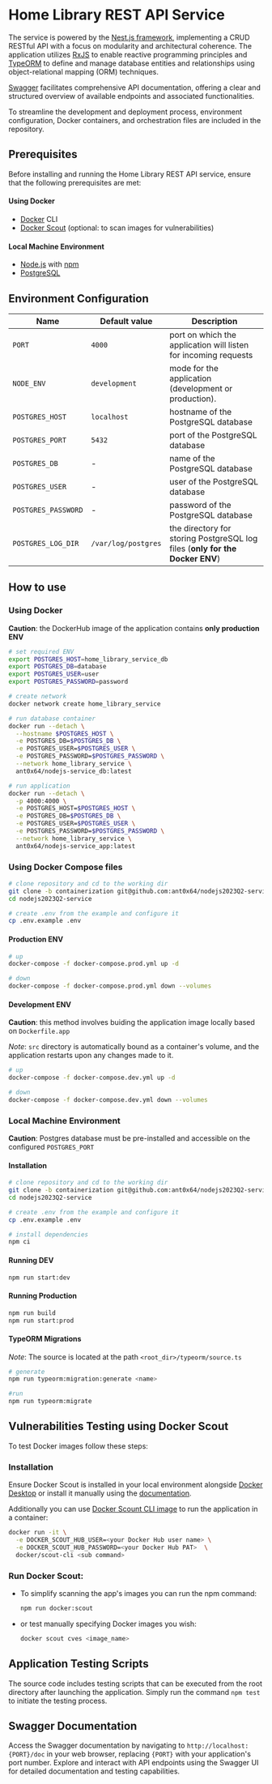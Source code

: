 # Home Library REST API Service

The service is powered by the [Nest.js framework](https://github.com/nestjs/nest), implementing a CRUD RESTful API with a focus on modularity and architectural coherence. The application utilizes [RxJS](https://github.com/ReactiveX/rxjs) to enable reactive programming principles and [TypeORM](https://github.com/typeorm/typeorm) to define and manage database entities and relationships using object-relational mapping (ORM) techniques.

[Swagger](https://github.com/swagger-api/swagger-ui) facilitates comprehensive API documentation, offering a clear and structured overview of available endpoints and associated functionalities.

To streamline the development and deployment process, environment configuration, Docker containers, and orchestration files are included in the repository.

## Prerequisites

Before installing and running the Home Library REST API service, ensure that the following prerequisites are met:

#### Using Docker
- [Docker](https://www.docker.com/) CLI
- [Docker Scout](https://docs.docker.com/scout/install/) (optional: to scan images for vulnerabilities)

#### Local Machine Environment
- [Node.js](https://nodejs.org/en/download/) with [npm](https://www.npmjs.com/)
- [PostgreSQL](https://www.postgresql.org/download/)


## Environment Configuration

|  Name    |  Default value  |   Description   |
| ---- | ---- | ---- |
| `PORT`    |  `4000`   |   port on which the application will listen for incoming requests   |
| `NODE_ENV`    |   `development`   |   mode for the application (development or production).   |
| `POSTGRES_HOST`    |   `localhost`   |  hostname of the PostgreSQL database   |
| `POSTGRES_PORT`    |   `5432`   |   port of the PostgreSQL database   |
| `POSTGRES_DB`    |  -  |   name of the PostgreSQL database   |
| `POSTGRES_USER`    |   -   |   user of the PostgreSQL database   |
| `POSTGRES_PASSWORD`    |  -  |   password of the PostgreSQL database   |
| `POSTGRES_LOG_DIR`    |   `/var/log/postgres`   |   the directory for storing PostgreSQL log files (**only for the Docker ENV**)   |


## How to use

### Using Docker

**Caution**: the DockerHub image of the application contains **only production ENV**

```bash
# set required ENV
export POSTGRES_HOST=home_library_service_db
export POSTGRES_DB=database
export POSTGRES_USER=user
export POSTGRES_PASSWORD=password

# create network
docker network create home_library_service

# run database container
docker run --detach \
  --hostname $POSTGRES_HOST \
  -e POSTGRES_DB=$POSTGRES_DB \
  -e POSTGRES_USER=$POSTGRES_USER \
  -e POSTGRES_PASSWORD=$POSTGRES_PASSWORD \
  --network home_library_service \
  ant0x64/nodejs-service_db:latest

# run application
docker run --detach \
  -p 4000:4000 \
  -e POSTGRES_HOST=$POSTGRES_HOST \
  -e POSTGRES_DB=$POSTGRES_DB \
  -e POSTGRES_USER=$POSTGRES_USER \
  -e POSTGRES_PASSWORD=$POSTGRES_PASSWORD \
  --network home_library_service \
  ant0x64/nodejs-service_app:latest
```

### Using Docker Compose files

```bash
# clone repository and cd to the working dir
git clone -b containerization git@github.com:ant0x64/nodejs2023Q2-service.git
cd nodejs2023Q2-service

# create .env from the example and configure it
cp .env.example .env
```

#### Production ENV
```bash
# up
docker-compose -f docker-compose.prod.yml up -d

# down
docker-compose -f docker-compose.prod.yml down --volumes
```

#### Development ENV
**Caution**: this method involves buiding the application image locally based on `Dockerfile.app`

*Note*: `src` directory is automatically bound as a container's volume, and the application restarts upon any changes made to it.

```bash
# up
docker-compose -f docker-compose.dev.yml up -d

# down
docker-compose -f docker-compose.dev.yml down --volumes
```

### Local Machine Environment

**Caution**: Postgres database must be pre-installed and accessible on the configured `POSTGRES_PORT`

#### Installation
```bash
# clone repository and cd to the working dir
git clone -b containerization git@github.com:ant0x64/nodejs2023Q2-service.git
cd nodejs2023Q2-service

# create .env from the example and configure it
cp .env.example .env

# install dependencies
npm ci
```

#### Running DEV
```bash
npm run start:dev
```

#### Running Production
```bash
npm run build
npm run start:prod
```

#### TypeORM Migrations

*Note*: The source is located at the path `<root_dir>/typeorm/source.ts`

```bash
# generate
npm run typeorm:migration:generate <name>

#run
npm run typeorm:migrate
```


## Vulnerabilities Testing using Docker Scout

To test Docker images follow these steps:

### Installation 

Ensure Docker Scout is installed in your local environment alongside [Docker Desktop](https://www.docker.com/products/docker-desktop/) or install it manually using the [documentation](https://docs.docker.com/scout/install/).

Additionally you can use [Docker Scount CLI image](https://hub.docker.com/r/docker/scout-cli) to run the application in a container:
```bash
docker run -it \
  -e DOCKER_SCOUT_HUB_USER=<your Docker Hub user name> \
  -e DOCKER_SCOUT_HUB_PASSWORD=<your Docker Hub PAT>  \
  docker/scout-cli <sub command>
```


### Run Docker Scout: 
- To simplify scanning the app's images you can run the npm command:
     ```bash
     npm run docker:scout
     ```
- or test manually specifying Docker images you wish:  
     ```bash
     docker scout cves <image_name>
     ```


## Application Testing Scripts

The source code includes testing scripts that can be executed from the root directory after launching the application. Simply run the command `npm test` to initiate the testing process.

## Swagger Documentation

Access the Swagger documentation by navigating to `http://localhost:{PORT}/doc` in your web browser, replacing `{PORT}` with your application's port number. Explore and interact with API endpoints using the Swagger UI for detailed documentation and testing capabilities.





